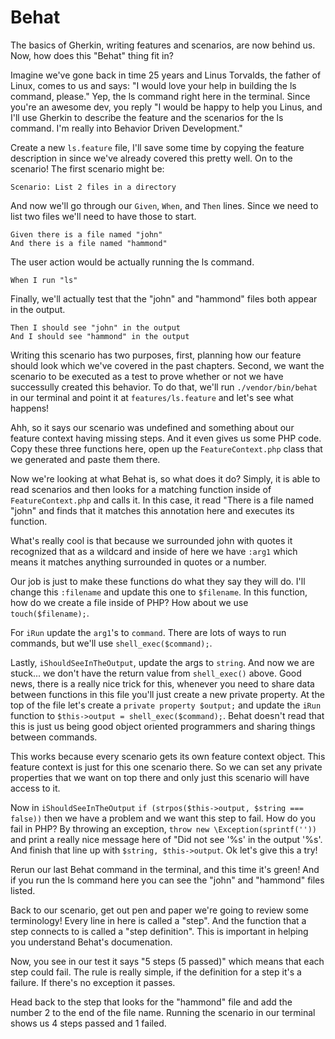# Behat

The basics of Gherkin, writing features and scenarios, are now behind us.
Now, how does this "Behat" thing fit in?

Imagine we've gone back in time 25 years and Linus Torvalds, the father of
Linux, comes to us and says: "I would love your help in building the ls command,
please." Yep, the ls command right here in the terminal. Since you're an awesome
dev, you reply "I would be happy to help you Linus, and I'll use Gherkin to describe
the feature and the scenarios for the ls command. I'm really into Behavior Driven Development."

Create a new `ls.feature` file, I'll save some time by copying the feature description in since
we've already covered this pretty well. On to the scenario! The first scenario might be:

    Scenario: List 2 files in a directory

And now we'll go through our `Given`, `When`, and `Then` lines. Since we need to list two files
we'll need to have those to start.

    Given there is a file named "john" 
    And there is a file named "hammond"

The user action would be actually running the ls command. 

    When I run "ls"

Finally, we'll actually test that the "john" and "hammond" files both appear in the output. 

    Then I should see "john" in the output 
    And I should see "hammond" in the output

Writing this scenario has two purposes, first, planning how our feature should look which
we've covered in the past chapters. Second, we want the scenario to be executed as a test
to prove whether or not we have successully created this behavior. To do that, we'll run
`./vendor/bin/behat` in our terminal and point it at `features/ls.feature` and let's see
what happens! 

Ahh, so it says our scenario was undefined and something about our feature context having
missing steps. And it even gives us some PHP code. Copy these three functions here, open
up the `FeatureContext.php` class that we generated and paste them there. 

Now we're looking at what Behat is, so what does it do? Simply, it is able to read scenarios
and then looks for a matching function inside of `FeatureContext.php` and calls it. In this
case, it read "There is a file named "john" and finds that it matches this annotation here
and executes its function. 

What's really cool is that because we surrounded john with quotes it recognized that as a wildcard
and inside of here we have `:arg1` which means it matches anything surrounded in quotes or a number.

Our job is just to make these functions do what they say they will do. I'll change this `:filename`
and update this one to `$filename`. In this function, how do we create a file inside of PHP? How
about we use `touch($filename);`. 

For `iRun` update the `arg1`'s to `command`. There are lots of ways to run commands, but we'll use
`shell_exec($command);`.

Lastly, `iShouldSeeInTheOutput`, update the args to `string`. And now we are stuck... we don't have
the return value from `shell_exec()` above. Good news, there is a really nice trick for this, whenever
you need to share data between functions in this file you'll just create a new private property. At
the top of the file let's create a `private property $output;` and update the `iRun` function to
`$this->output = shell_exec($command);`. Behat doesn't read that this is just us being good
object oriented programmers and sharing things between commands.

This works because every scenario gets its own feature context object. This feature context is just for
this one scenario there. So we can set any private properties that we want on top there and only just
this scenario will have access to it. 

Now in `iShouldSeeInTheOutput` `if (strpos($this->output, $string === false))` then we have a problem
and we want this step to fail. How do you fail in PHP? By throwing an exception, 
`throw new \Exception(sprintf(''))` and print a really nice message here of "Did not see '%s' in the output
'%s'. And finish that line up with `$string, $this->output`. Ok let's give this a try!

Rerun our last Behat command in the terminal, and this time it's green! And if you run the ls command here
you can see the "john" and "hammond" files listed. 

Back to our scenario, get out pen and paper we're going to review some terminology! Every line in here is
called a "step". And the function that a step connects to is called a "step definition". This is important
in helping you understand Behat's documenation.

Now, you see in our test it says "5 steps (5 passed)" which means that each step could fail. The rule is
really simple, if the definition for a step it's a failure. If there's no exception it passes. 

Head back to the step that looks for the "hammond" file and add the number 2 to the end of the file name.
Running the scenario in our terminal shows us 4 steps passed and 1 failed. 
